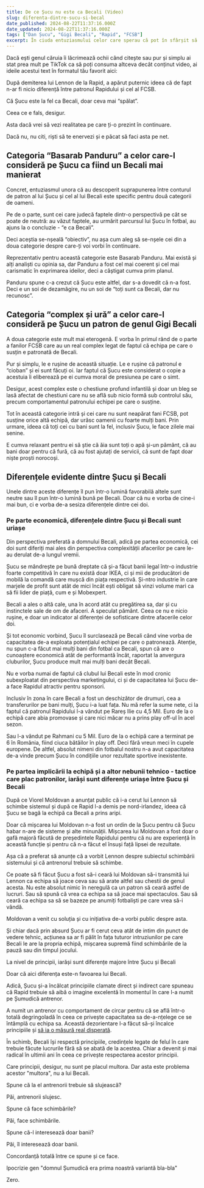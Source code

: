 ```yaml
---
title: De ce Șucu nu este ca Becali (Video)
slug: diferenta-dintre-sucu-si-becal
date_published: 2024-08-22T11:37:16.000Z
date_updated: 2024-08-22T11:37:16.000Z
tags: ["Dan Șucu", "Gigi Becali", "Rapid", "FCSB"]
excerpt: În ciuda entuziasmului celor care sperau că pot în sfârșit să pună semnul egal între patronul Rapidului și cel al FCSB, am o veste proastă... Nu, nu sunt la fel. Îți exlplic mai jos de ce.
---
```


Dacă ești genul căruia îi lăcrimează ochii când citește sau pur și simplu ai stat prea mult pe TikTok ca să poți consuma altceva decât conținut video, ai ideile acestui text în formatul tău favorit aici:

După demiterea lui Lennon de la Rapid, a apărut puternic ideea că de fapt n-ar fi nicio diferență între patronul Rapidului și cel al FCSB.

Că Șucu este la fel ca Becali, doar ceva mai “spălat”.

Ceea ce e fals, desigur.

Asta dacă vrei să vezi realitatea pe care ți-o prezint în continuare.

Dacă nu, nu citi, riști să te enervezi și e păcat să faci asta pe net.

## Categoria “Basarab Panduru” a celor care-l consideră pe Șucu ca fiind un Becali mai manierat

Concret, entuziasmul unora că au descoperit suprapunerea între conturul de patron al lui Șucu și cel al lui Becali este specific pentru două categorii de oameni.

Pe de o parte, sunt cei care judecă faptele dintr-o perspectivă pe cât se poate de neutră: au văzut faptele, au urmărit parcursul lui Șucu în fotbal, au ajuns la o concluzie - “e ca Becali”.

Deci aceștia se-nșeală “obiectiv”, nu așa cum aleg să se-nșele cei din a doua categorie despre care-ți voi vorbi în continuare.

Reprezentativ pentru această categorie este Basarab Panduru. Mai există și alți analiști cu opinia sa, dar Panduru a fost cel mai coerent și cel mai carismatic în exprimarea ideilor, deci a câștigat cumva prim planul.

Panduru spune c-a crezut că Șucu este altfel, dar s-a dovedit că n-a fost. Deci e un soi de dezamăgire, nu un soi de “toți sunt ca Becali, dar nu recunosc”.

## Categoria “complex și ură” a celor care-l consideră pe Șucu un patron de genul Gigi Becali

A doua categorie este mult mai eterogenă. E vorba în primul rând de o parte a fanilor FCSB care au un real complex legat de faptul că echipa pe care o susțin e patronată de Becali.

Pur și simplu, le e rușine de această situație. Le e rușine că patronul e “cioban” și ei sunt făcuți oi. Iar faptul că Șucu este considerat o copie a acestuia îi eliberează pe ei cumva moral de presiunea pe care o simt.

Desigur, acest complex este o chestiune profund infantilă și doar un bleg se lasă afectat de chestiuni care nu se află sub nicio formă sub controlul său, precum comportamentul patronului echipei pe care o susține.

Tot în această categorie intră și cei care nu sunt neapărat fani FCSB, pot susține orice altă echipă, dar urăsc oamenii cu foarte mulți bani. Prin urmare, ideea că toți cei cu bani sunt la fel, inclusiv Șucu, le face zilele mai senine.

E cumva relaxant pentru ei să știe că ăia sunt toți o apă și-un pământ, că au bani doar pentru că fură, că au fost ajutați de servicii, că sunt de fapt doar niște proști norocoși.

## Diferențele evidente dintre Șucu și Becali

Unele dintre aceste diferențe îl pun într-o lumină favorabilă altele sunt neutre sau îl pun într-o lumină bună pe Becali. Doar că nu e vorba de cine-i mai bun, ci e vorba de-a sesiza diferențele dintre cei doi.

### Pe parte economică, diferențele dintre Șucu și Becali sunt uriașe

Din perspectiva preferată a domnului Becali, adică pe partea economică, cei doi sunt diferiți mai ales din perspectiva complexității afacerilor pe care le-au derulat de-a lungul vremii.

Șucu se mândrește pe bună dreptate că și-a făcut banii legal într-o industrie foarte competitivă în care nu există doar IKEA, ci și mii de producători de mobilă la comandă care mușcă din piața respectivă. Și-ntro industrie în care marjele de profit sunt atât de mici încât ești obligat să vinzi volume mari ca să fii lider de piață, cum e și Mobexpert. 

Becali a ales o altă cale, una în acord atât cu pregătirea sa, dar și cu instinctele sale de om de afaceri. A speculat pământ. Ceea ce nu e nicio rușine, e doar un indicator al diferenței de sofisticare dintre afacerile celor doi.

Și tot economic vorbind, Șucu îl surclasează pe Becali când vine vorba de capacitatea de-a exploata potențialul echipei pe care o patronează. Atenție, nu spun c-a făcut mai mulți bani din fotbal ca Becali, spun că are o cunoaștere economică atât de performantă încât, raportat la anvergura cluburilor, Șucu produce mult mai mulți bani decât Becali.

Nu e vorba numai de faptul că clubul lui Becali este în mod cronic subexploatat din perspectiva marketingului, ci și de capacitatea lui Șucu de-a face Rapidul atractiv pentru sponsori.

Inclusiv în zona în care Becali a fost un deschizător de drumuri, cea a transferurilor pe bani mulți, Șucu i-a luat fața. Nu mă refer la sume nete, ci la faptul că patronul Rapidului l-a vândut pe Rareș Ilie cu 4,5 Mil. Euro  de la o echipă care abia promovase și care nici măcar nu a prins play off-ul în acel sezon.

Sau l-a vândut pe Rahmani cu 5 Mil. Euro de la o echipă care a terminat pe 6 în România, fiind ciuca bătăilor în play off. Deci fără vreun meci în cupele europene. De altfel, absolut nimeni din fotbalul nostru n-a avut capacitatea de-a vinde precum Șucu în condițiile unor rezultate sportive inexistente. 

### Pe partea implicării la echipă și a altor nebunii tehnico - tactice care plac patronilor, iarăși sunt diferențe uriașe între Șucu și Becali

După ce Viorel Moldovan a anunțat public că i-a cerut lui Lennon să schimbe sistemul și după ce Rapid l-a demis pe nord-irlandez, ideea că Șucu se bagă la echipă ca Becali a prins aripi.

Doar că mișcarea lui Moldovan n-a fost un ordin de la Șucu pentru că Șucu habar n-are de sisteme și alte minunății. Mișcarea lui Moldovan a fost doar o gafă majoră făcută de președintele Rapidului pentru că nu are experiență în această funcție și pentru că n-a făcut el însuși față lipsei de rezultate.

Așa că a preferat să anunțe că a vorbit Lennon despre subiectul schimbării sistemului și că antrenorul trebuie să schimbe. 

Ce poate să fi făcut Șucu a fost să-i ceară lui Moldovan să-i transmită lui Lennon ca echipa să joace ceva sau să arate altfel sau chestii de genul acesta. Nu este absolut nimic în neregulă ca un patron să ceară astfel de lucruri. Sau să spună că vrea ca echipa sa să joace mai spectaculos. Sau să ceară ca echipa sa să se bazeze pe anumiți fotbaliști pe care vrea să-i vândă.

Moldovan a venit cu soluția și cu inițiativa de-a vorbi public despre asta. 

Și chiar dacă prin absurd Șucu ar fi cerut ceva atât de intim din punct de vedere tehnic, acțiunea sa ar fi pălit în fața tuturor intruziunilor pe care Becali le are la propria echipă, mișcarea supremă fiind schimbările de la pauză sau din timpul jocului. 

La nivel de principii, iarăși sunt diferențe majore între Șucu și Becali

Doar că aici diferența este-n favoarea lui Becali.

Adică, Șucu și-a încălcat principiile clamate direct și indirect care spuneau că Rapid trebuie să aibă o imagine excelentă în momentul în care l-a numit pe Șumudică antrenor.

A numit un antrenor cu comportament de circar pentru că se află într-o totală degringoladă în ceea ce privește capacitatea sa de-a-nțelege ce se întâmplă cu echipa sa. Această dezorientare l-a făcut să-și încalce principiile și [să ia o măsură real disperată](__GHOST_URL__/plecare-lennon-venire-sumudica/).

În schimb, Becali își respectă principiile, credințele legate de felul în care trebuie făcute lucrurile fără să se abată de la acestea. Chiar a devenit și mai radical în ultimii ani în ceea ce privește respectarea acestor principii.

Care principii, desigur, nu sunt pe placul multora. Dar asta este problema acestor "multora", nu a lui Becali.

Spune că la el antrenorii trebuie să slujească?

Păi, antrenorii slujesc.

Spune că face schimbările?

Păi, face schimbările.

Spune că-l interesează doar banii?

Păi, îl interesează doar banii.

Concordanță totală între ce spune și ce face. 

Ipocrizie gen "domnul Șumudică era prima noastră variantă bla-bla"

Zero. 
